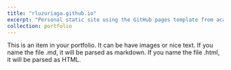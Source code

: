 ```yaml
---
title: "rluzuriaga.github.io"
excerpt: "Personal static site using the GitHub pages template from academicpages with a few of my my own customizations.<br/><img src='/images/500x300.png'>"
collection: portfolio
---
```


This is an item in your portfolio. It can be have images or nice text. If you name the file .md, it will be parsed as markdown. If you name the file .html, it will be parsed as HTML. 
